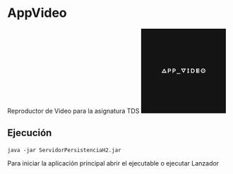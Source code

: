 # AppVideo
Reproductor de Video para la asignatura TDS
![Logo](AppVideo/src/main/java/recursos/App_invertido.jpg)
## Ejecución

```
java -jar ServidorPersistenciaH2.jar
```

Para iniciar la aplicación principal abrir el ejecutable o ejecutar Lanzador

